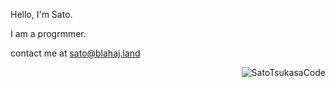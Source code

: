 Hello, I'm Sato.

I am a progrmmer.


contact me at sato@blahaj.land

<p><img align="right" src="https://github-readme-stats.vercel.app/api/top-langs/?username=SatoTsukasaCode&hide=html&layout=compact&theme=gruvbox&lang_count=32" alt="SatoTsukasaCode" /></p>  

          
        

